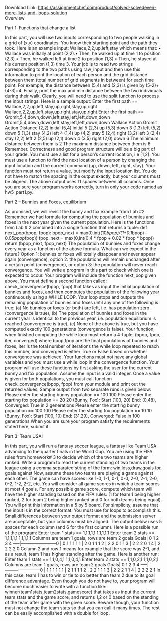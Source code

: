 Download Link: https://assignmentchef.com/product/solved-solvedeven-more-lists-and-loops-solution
<br>
Overview

Part 1: Functions that change a list

In this part, you will use two inputs corresponding to two people walking in a grid of (x,y) coordinates. You know their starting point and the path they took. Here is an example input: Wallace,2,2,up,left,stay which means that: • Wallace was initially at point (2,2).• Then, he walked up at time 1 to position (2,3).• Then, he walked left at time 2 to position (1,3).• Then, he stayed at his current position (1,3) time 3. Your job is to read two strings corresponding to the two paths using raw_input and then use this information to print the location of each person and the grid distance between them (total number of grid segments in between) for each time point. For example, the distance between (5,4) and (2,3) is given by (5-2)+(4-3)=4. Finally, print the max and min distance between the two individuals during their walk. Clearly, you will need to use the split function to process the input strings. Here is a sample output: Enter the first path == Wallace,2,2,up,left,stay,up,right,stay,up,right Wallace,2,2,up,left,stay,up,right,stay,up,right Enter the first path == Gromit,5,4,down,down,left,stay,left,left,down,down Gromit,5,4,down,down,left,stay,left,left,down,down Wallace Action Gromit Action Distance (2,2) initial (5,4) initial 5 (2,3) up (5,3) down 3 (1,3) left (5,2) down 5 (1,3) stay (4,2) left 4 (1,4) up (4,2) stay 5 (2,4) right (3,2) left 3 (2,4) stay (2,2) left 2 (2,5) up (2,1) down 4 (3,5) right (2,0) down 6 The minimum distance between them is 2 The maximum distance between them is 6 Remember. Correctness and good program structure will be a big part of your grade. You must use a list for a person’s current location, i.e [1,2]. You must use a function to ﬁnd the next location of a person by changing the input location and the current command (up, down, left, right, stay). Your function must not return a value, but modify the input location list. You do not have to match the spacing in the output exactly, but your columns must be aligned. The above output uses 11 spaces between all columns. Once you are sure your program works correctly, turn in only your code named as hw5_part1.py.

Part 2 – Bunnies and Foxes, equilibrium

As promised, we will revisit the bunny and fox example from Lab #2. Remember we had formula for computing the population of bunnies and foxes in the next year given the current population. Here is the functions from Lab # 2 combined into a single function that returns a tuple: def next_pop(bpop, fpop): bpop_next = max(0,int((10*bpop)/(1+0.1*bpop) – 0.05*bpop*fpop)) fpop_next = max(0,int(0.4 * fpop + 0.02 * fpop * bpop)) return (bpop_next, fpop_next) The population of bunnies and foxes change every year as a function of the above formula. What can we expect in the future? Option 1: bunnies or foxes will totally disappear and never appear again (convergence), option 2: the populations will remain unchanged after a certain point (convergence), or option 3: the population will never reach convergence. You will write a program in this part to check which one is expected to occur. Your program will include the function next_pop given above. You must deﬁne a second function called: check_convergence(bpop, fpop) that takes as input the initial population of bunnies and foxes, and then computes the population of the following year continuously using a WHILE LOOP. Your loop stops and outputs the remaining population of bunnies and foxes until any one of the following is true: (a) No bunnies or foxes (or both) are left, i.e. has population zero (convergence is true), (b) The population of bunnies and foxes in the current year is identical to the previous year, i.e. population equilibrium is reached (convergence is true), (c) None of the above is true, but you have computed exactly 100 generations (convergence is false). Your function, when ﬁnished computing the while loop must return a 4-tuple: (bpop, fpop, iter, converged) where bpop,fpop are the ﬁnal populations of bunnies and foxes, iter is the total number of iterations the while loop repeated to reach this number, and converged is either True or False based on whether convergence was achieved. Your functions must not have any global variables and you must use a while loop in the convergence function. Your program will use these functions by ﬁrst asking the user for the current bunny and fox population. Assume the input is a valid integer. Once a value is given for both populations, you must call function check_convergence(bpop, fpop) from your module and print out the returned values. Sample output from two separate runs is given below: Please enter the starting bunny population == 100 100 Please enter the starting fox population == 20 20 (Bunny, Fox): Start (100, 20) End: (0,48), Converged: True in 2 generations Please enter the starting bunny population == 100 100 Please enter the starting fox population == 10 10 (Bunny, Fox): Start (100, 10) End: (31,29), Converged: False in 100 generations When you are sure your program satisfy the requirements stated here, submit it.

Part 3: Team USA!

In this part, you will run a fantasy soccer league, a fantasy like Team USA advancing to the quarter ﬁnals in the World Cup. You are using the FIFA rules from homework# 3 to decide which of the two teams are higher ranked. Write a program to read the current standing of two teams in the league using a comma separated string of the form: win,loss,draw,goals for, goals against Now, assume these two teams are playing a game against each other. The game can have scores like 1-0, 1-1, 0-1, 0-0, 2-0, 2-1, 2-0, 0-2, 1-2, 2-2, etc. You will consider all game scores in which a team scores at most 4 goals. For any possible game score, compute which team will have the higher standing based on the FIFA rules: (1 for team 1 being higher ranked, 2 for team 2 being higher ranked and 0 for both teams being equal). You will print this information in a 5 by 5 board. For simplicity, assume that the input is in the correct format. You must use for loops to accomplish this. Small diﬀerences between your output format and the submission server are acceptable, but your columns must be aligned. The output below uses 5 spaces for each column (and 6 for the ﬁrst column). Here is a possible run of the program: Enter team 1 stats == 1,1,1,1,1 1,1,1,1,1 Enter team 2 stats == 1,1,1,1,1 1,1,1,1,1 Columns are team 1 goals, rows are team 2 goals Goals| 0 1 2 3 4 —–|————————0 | 0 1 1 1 1 1 | 2 0 1 1 1 2 | 2 2 0 1 1 3 | 2 2 2 0 1 4 | 2 2 2 2 0 Column 2 and row 1 means for example that the score was 2-1, and as a result, team 1 has higher standing after the game. Here is another run: Enter team 1 stats == 1,1,0,4,1 1,1,0,4,1 Enter team 2 stats == 1,1,0,2,1 1,1,0,2,1 Columns are team 1 goals, rows are team 2 goals Goals| 0 1 2 3 4 —–|————————0 | 1 1 1 1 1 1 | 2 1 1 1 1 2 | 2 2 1 1 1 3 | 2 2 2 1 1 4 | 2 2 2 2 1 In this case, team 1 has to win or tie to do better than team 2 due to its goal diﬀerence advantage. Even though you do not have to, your program will become much easier to write with a function like: winner(team1stats,team2stats,gamescore) that takes as input the current team stats and the game score, and returns 1,2 or 0 based on the standing of the team after game with the given score. Beware though, your function must not change the team stats so that you can call it many times. The rest can be easily accomplished with a double for loop.